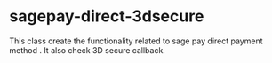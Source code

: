 sagepay-direct-3dsecure
=======================

This class create the functionality related to sage pay direct payment method . It also check 3D secure callback.
